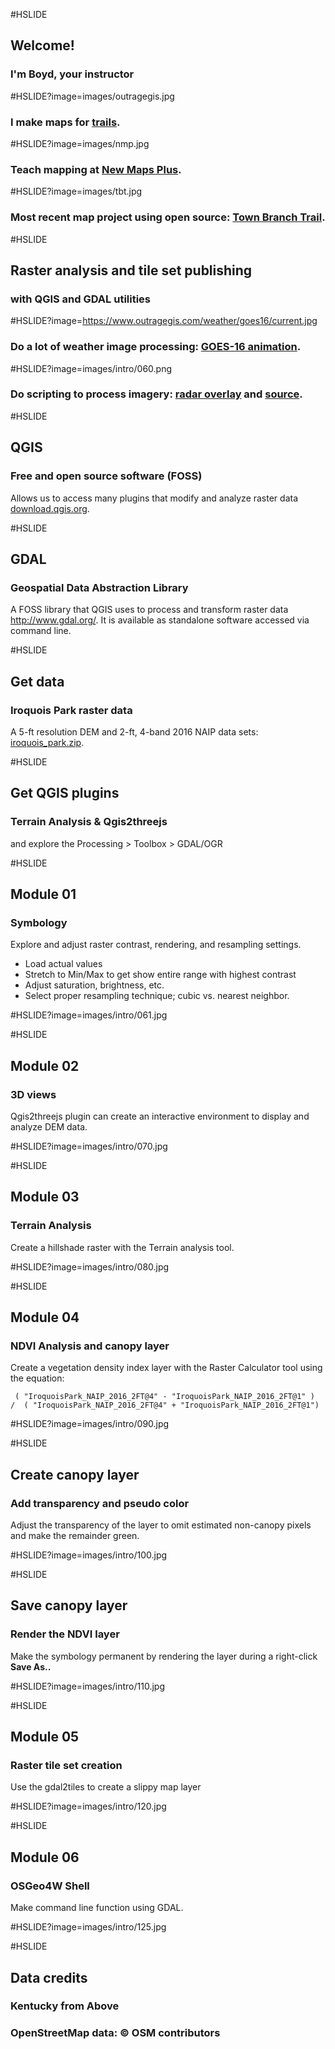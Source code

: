 #HSLIDE
## Welcome!
### I'm Boyd, your instructor



#HSLIDE?image=images/outragegis.jpg
### I make maps for <a href="https://outragegis.com" target="_blank">trails</a>.

#HSLIDE?image=images/nmp.jpg
### Teach mapping at <a href="http://newmapsplus.uky.edu/" target="_blank">New Maps Plus</a>.

#HSLIDE?image=images/tbt.jpg
### Most recent map project using open source: <a href="http://boydx.github.io/tbt/" target="_blank">Town Branch Trail</a>.

#HSLIDE
## Raster analysis and tile set publishing
### with QGIS and GDAL utilities


#HSLIDE?image=https://www.outragegis.com/weather/goes16/current.jpg
### Do a lot of weather image processing: <a href="https://www.outragegis.com/weather/goes16/animation.gif" target="_blank">GOES-16 animation</a>.

#HSLIDE?image=images/intro/060.png
### Do scripting to process imagery: <a href="https://www.sheltoweetrace.com/hike/radar.html" target="_blank">radar overlay</a> and <a href="https://github.com/boydx/outrageGIS-weather-stations" target="_blank">source</a>.


#HSLIDE
## QGIS
### Free and open source software (FOSS)
Allows us to access many plugins that modify and analyze raster data <a href="http://download.qgis.org" target="_blank">download.qgis.org</a>.

#HSLIDE
## GDAL
### Geospatial Data Abstraction Library
A FOSS library that QGIS uses to process and transform raster data <a href="http://www.gdal.org/" target="_blank">http://www.gdal.org/</a>. It is available as standalone software accessed via command line.

#HSLIDE
## Get data
### Iroquois Park raster data
A 5-ft resolution DEM and 2-ft, 4-band 2016 NAIP data sets: <a href="https://boydx.github.io/qgis/project_assets/iroquois_park.zip" target="_blank">iroquois_park.zip</a>. 

#HSLIDE
## Get QGIS plugins
### Terrain Analysis & Qgis2threejs
and explore the Processing > Toolbox > GDAL/OGR


#HSLIDE
## Module 01
### Symbology
Explore and adjust raster contrast, rendering, and resampling settings.

* Load actual values
* Stretch to Min/Max to get show entire range with highest contrast
* Adjust saturation, brightness, etc.
* Select proper resampling technique; cubic vs. nearest neighbor.

#HSLIDE?image=images/intro/061.jpg


#HSLIDE
## Module 02
### 3D views
Qgis2threejs plugin can create an interactive environment to display and analyze DEM data.

#HSLIDE?image=images/intro/070.jpg



#HSLIDE
## Module 03
### Terrain Analysis
Create a hillshade raster with the Terrain analysis tool.

#HSLIDE?image=images/intro/080.jpg

#HSLIDE
## Module 04
### NDVI Analysis and canopy layer
Create a vegetation density index layer with the Raster Calculator tool using the equation:
```
 ( "IroquoisPark_NAIP_2016_2FT@4" - "IroquoisPark_NAIP_2016_2FT@1" )  /  ( "IroquoisPark_NAIP_2016_2FT@4" + "IroquoisPark_NAIP_2016_2FT@1")
 ```

#HSLIDE?image=images/intro/090.jpg

#HSLIDE
## Create canopy layer
### Add transparency and pseudo color
Adjust the transparency of the layer to omit estimated non-canopy pixels and make the remainder green.

#HSLIDE?image=images/intro/100.jpg

#HSLIDE
## Save canopy layer
### Render the NDVI layer 
Make the symbology permanent by rendering the layer during a right-click **Save As..**

#HSLIDE?image=images/intro/110.jpg


#HSLIDE
## Module 05
### Raster tile set creation
Use the gdal2tiles to create a slippy map layer

#HSLIDE?image=images/intro/120.jpg

#HSLIDE
## Module 06
###  OSGeo4W Shell
Make command line function using GDAL.

#HSLIDE?image=images/intro/125.jpg

#HSLIDE
## Data credits
### Kentucky from Above
### OpenStreetMap data: © OSM contributors





















